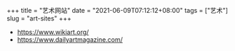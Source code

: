 +++
title = "艺术网站"
date = "2021-06-09T07:12:12+08:00"
tags = ["艺术"]
slug = "art-sites"
+++

- <https://www.wikiart.org/>
- <https://www.dailyartmagazine.com/>
